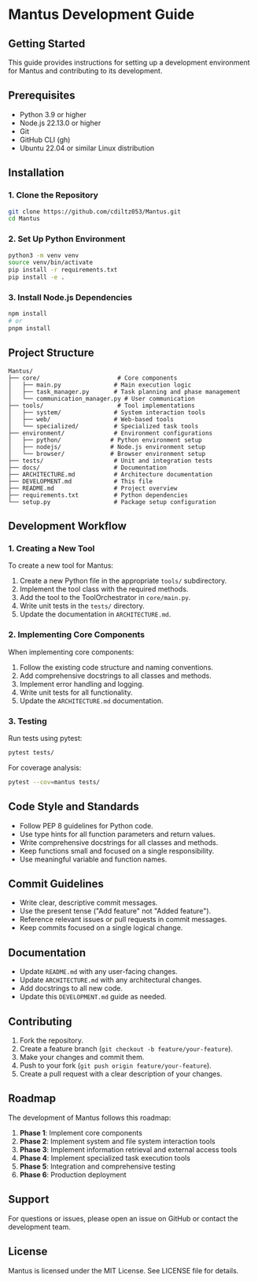 # Mantus Development Guide

## Getting Started

This guide provides instructions for setting up a development environment for Mantus and contributing to its development.

## Prerequisites

- Python 3.9 or higher
- Node.js 22.13.0 or higher
- Git
- GitHub CLI (gh)
- Ubuntu 22.04 or similar Linux distribution

## Installation

### 1. Clone the Repository

```bash
git clone https://github.com/cdiltz053/Mantus.git
cd Mantus
```

### 2. Set Up Python Environment

```bash
python3 -m venv venv
source venv/bin/activate
pip install -r requirements.txt
pip install -e .
```

### 3. Install Node.js Dependencies

```bash
npm install
# or
pnpm install
```

## Project Structure

```
Mantus/
├── core/                      # Core components
│   ├── main.py               # Main execution logic
│   ├── task_manager.py       # Task planning and phase management
│   └── communication_manager.py # User communication
├── tools/                     # Tool implementations
│   ├── system/               # System interaction tools
│   ├── web/                  # Web-based tools
│   └── specialized/          # Specialized task tools
├── environment/              # Environment configurations
│   ├── python/              # Python environment setup
│   ├── nodejs/              # Node.js environment setup
│   └── browser/             # Browser environment setup
├── tests/                    # Unit and integration tests
├── docs/                     # Documentation
├── ARCHITECTURE.md           # Architecture documentation
├── DEVELOPMENT.md            # This file
├── README.md                 # Project overview
├── requirements.txt          # Python dependencies
└── setup.py                  # Package setup configuration
```

## Development Workflow

### 1. Creating a New Tool

To create a new tool for Mantus:

1. Create a new Python file in the appropriate `tools/` subdirectory.
2. Implement the tool class with the required methods.
3. Add the tool to the ToolOrchestrator in `core/main.py`.
4. Write unit tests in the `tests/` directory.
5. Update the documentation in `ARCHITECTURE.md`.

### 2. Implementing Core Components

When implementing core components:

1. Follow the existing code structure and naming conventions.
2. Add comprehensive docstrings to all classes and methods.
3. Implement error handling and logging.
4. Write unit tests for all functionality.
5. Update the `ARCHITECTURE.md` documentation.

### 3. Testing

Run tests using pytest:

```bash
pytest tests/
```

For coverage analysis:

```bash
pytest --cov=mantus tests/
```

## Code Style and Standards

- Follow PEP 8 guidelines for Python code.
- Use type hints for all function parameters and return values.
- Write comprehensive docstrings for all classes and methods.
- Keep functions small and focused on a single responsibility.
- Use meaningful variable and function names.

## Commit Guidelines

- Write clear, descriptive commit messages.
- Use the present tense ("Add feature" not "Added feature").
- Reference relevant issues or pull requests in commit messages.
- Keep commits focused on a single logical change.

## Documentation

- Update `README.md` with any user-facing changes.
- Update `ARCHITECTURE.md` with any architectural changes.
- Add docstrings to all new code.
- Update this `DEVELOPMENT.md` guide as needed.

## Contributing

1. Fork the repository.
2. Create a feature branch (`git checkout -b feature/your-feature`).
3. Make your changes and commit them.
4. Push to your fork (`git push origin feature/your-feature`).
5. Create a pull request with a clear description of your changes.

## Roadmap

The development of Mantus follows this roadmap:

1. **Phase 1**: Implement core components
2. **Phase 2**: Implement system and file system interaction tools
3. **Phase 3**: Implement information retrieval and external access tools
4. **Phase 4**: Implement specialized task execution tools
5. **Phase 5**: Integration and comprehensive testing
6. **Phase 6**: Production deployment

## Support

For questions or issues, please open an issue on GitHub or contact the development team.

## License

Mantus is licensed under the MIT License. See LICENSE file for details.

